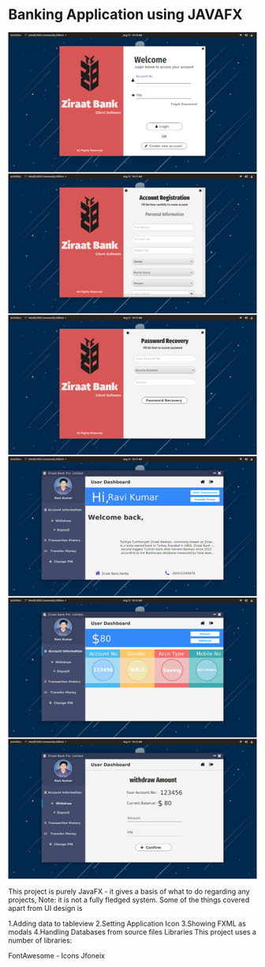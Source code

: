# Banking Application using JAVAFX

![alt text](https://github.com/ravithesun02/Banking/blob/master/Screenshots/Screenshot%20from%202019-08-21%2010-10-50.png)
![alt text](https://github.com/ravithesun02/Banking/blob/master/Screenshots/Screenshot%20from%202019-08-21%2010-11-00.png)
![alt text](https://github.com/ravithesun02/Banking/blob/master/Screenshots/Screenshot%20from%202019-08-21%2010-11-18.png)
![alt text](https://github.com/ravithesun02/Banking/blob/master/Screenshots/Screenshot%20from%202019-08-21%2010-11-59.png)
![alt text](https://github.com/ravithesun02/Banking/blob/master/Screenshots/Screenshot%20from%202019-08-21%2010-12-10.png)
![alt text](https://github.com/ravithesun02/Banking/blob/master/Screenshots/Screenshot%20from%202019-08-21%2010-12-18.png)

This project is purely JavaFX - it gives a basis of what to do regarding any projects, 
Note: it is not a fully fledged system. Some of the things covered apart from UI design is

1.Adding data to tableview
2.Setting Application Icon
3.Showing FXML as modals
4.Handling Databases from source files
Libraries
This project uses a number of libraries:

FontAwesome - Icons
Jfoneix

